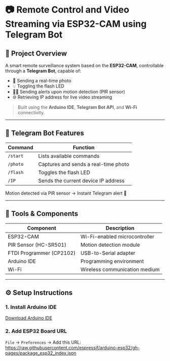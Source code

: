 # 📷 Remote Control and Video Streaming via ESP32-CAM using Telegram Bot

## 🔧 Project Overview
A smart remote surveillance system based on the **ESP32-CAM**, controllable through a **Telegram Bot**, capable of:

- 📸 Sending a real-time photo
- 💡 Toggling the flash LED
- 🕵️‍♂️ Sending alerts upon motion detection (PIR sensor)
- 🌐 Retrieving IP address for live video streaming

> Built using the **Arduino IDE**, **Telegram Bot API**, and **Wi-Fi** connectivity.

---

## 📱 Telegram Bot Features

| Command    | Function                             |
|------------|--------------------------------------|
| `/start`   | Lists available commands             |
| `/photo`   | Captures and sends a real-time photo |
| `/flash`   | Toggles the flash LED                |
| `/IP`      | Sends the current device IP address  |

Motion detected via PIR sensor → Instant Telegram alert 🚨

---

## 🧰 Tools & Components

| Component         | Description                     |
|------------------|---------------------------------|
| ESP32-CAM         | Wi-Fi-enabled microcontroller    |
| PIR Sensor (HC-SR501) | Motion detection module     |
| FTDI Programmer (CP2102) | USB-to-Serial adapter   |
| Arduino IDE       | Programming environment         |
| Wi-Fi             | Wireless communication medium   |

---

## ⚙️ Setup Instructions

### 1. Install Arduino IDE  
[Download Arduino IDE](https://www.arduino.cc/en/software)

### 2. Add ESP32 Board URL  
`File` → `Preferences` → Add this URL: https://raw.githubusercontent.com/espressif/arduino-esp32/gh-pages/package_esp32_index.json 
